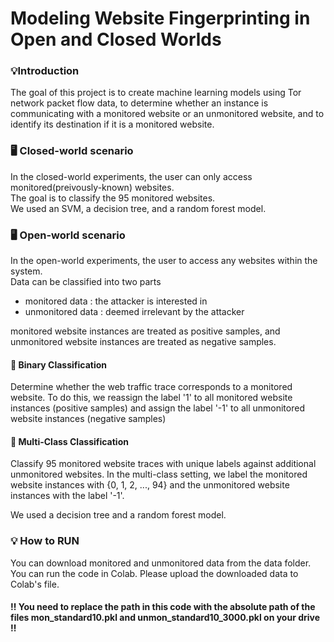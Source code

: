 # Modeling Website Fingerprinting in Open and Closed Worlds
### 💡Introduction
The goal of this project is to create machine learning models using Tor network packet flow data, to determine whether an instance is communicating with a monitored website or an unmonitored website, and to identify its destination if it is a monitored website.

### 🖥️ Closed-world scenario
In the closed-world experiments, the user can only access monitored(preivously-known) websites. <br/> 
The goal is to classify the 95 monitored websites. <br/> 
We used an SVM, a decision tree, and a random forest model.

### 🖥️ Open-world scenario
In the open-world experiments, the user to access any websites within the system. <br/> 
Data can be classified into two parts  <br/> 
* monitored data : the attacker is interested in
* unmonitored data : deemed irrelevant by the attacker <br/> 

monitored website instances are treated as positive samples, and unmonitored website instances are treated as negative samples.
<br/> 
#### 📌 Binary Classification
Determine whether the web traffic trace corresponds to a monitored website. To do this, we reassign the label '1' to all monitored website instances (positive samples) and assign the label '-1' to all unmonitored website instances (negative samples)

#### 📌 Multi-Class Classification
Classify 95 monitored website traces with unique labels against additional unmonitored websites. In the multi-class setting, we label the monitored website instances with {0, 1, 2, ..., 94} and the unmonitored website instances with the label '-1'.

We used a decision tree and a random forest model.

### 💡 How to RUN
You can download monitored and unmonitored data from the data folder. <br/> 
You can run the code in Colab. Please upload the downloaded data to Colab's file.

#### ‼️ You need to replace the path in this code with the absolute path of the files mon_standard10.pkl and unmon_standard10_3000.pkl on your drive ‼️
